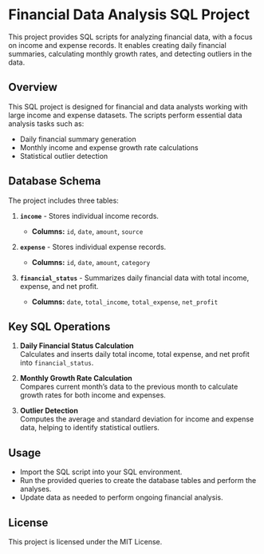 # Financial Data Analysis SQL Project

This project provides SQL scripts for analyzing financial data, with a focus on income and expense records. It enables creating daily financial summaries, calculating monthly growth rates, and detecting outliers in the data.

## Overview

This SQL project is designed for financial and data analysts working with large income and expense datasets. The scripts perform essential data analysis tasks such as:
- Daily financial summary generation
- Monthly income and expense growth rate calculations
- Statistical outlier detection

## Database Schema

The project includes three tables:

1. **`income`** - Stores individual income records.
   - **Columns:** `id`, `date`, `amount`, `source`

2. **`expense`** - Stores individual expense records.
   - **Columns:** `id`, `date`, `amount`, `category`

3. **`financial_status`** - Summarizes daily financial data with total income, expense, and net profit.
   - **Columns:** `date`, `total_income`, `total_expense`, `net_profit`

## Key SQL Operations

1. **Daily Financial Status Calculation**  
   Calculates and inserts daily total income, total expense, and net profit into `financial_status`.

2. **Monthly Growth Rate Calculation**  
   Compares current month’s data to the previous month to calculate growth rates for both income and expenses.

3. **Outlier Detection**  
   Computes the average and standard deviation for income and expense data, helping to identify statistical outliers.

## Usage

- Import the SQL script into your SQL environment.
- Run the provided queries to create the database tables and perform the analyses.
- Update data as needed to perform ongoing financial analysis.

## License

This project is licensed under the MIT License.
